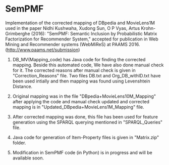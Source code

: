 # SemPMF
Implementation of the corrected mapping of DBpedia and MovieLens1M used in the paper 
Nidhi Kushwaha, Xudong Sun, O P Vyas, Artus Krohn-Grimberghe (2016): "SemPMF: Semantic Inclusion by Probabilistic Matrix Factorization for Recommender System," accepted for publication in Web Mining and Recommender systems (WebMiReS) at PAAMS 2016.
(http://www.paams.net/submission)

1. DB_MV(Mapping_code) has Java code for finding the corrected mapping.
Beside this automated code, We have also done manual check for it. The corrected reasons after manual check is given in "Correction_Reasons" 
file. Two files DB.txt and Org_DB_withID.txt have been used intially and then mapping was found using Levenshtein Distance.

2. Original mapping was in the file "DBpedia+MovieLens10M_Mapping" after applying the code and manual check updated and corrected mapping is in 
"Updated_DBpedia+MovieLens1M_Mapping" file.

3. After corrected mapping was done, this file has been used for feature generation using the SPARQL querying mentioned in 
"SPARQL_Queries" file.

4. Java code for generation of Item-Property files is given in "Matrix.zip" folder.

5. Modification in SemPMF code (in Python) is in progress and will be available soon.
